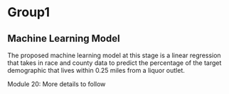 # Group1

## Machine Learning Model 

The proposed machine learning model at this stage is a linear regression that takes in race and county data to predict the percentage of the target demographic that lives within 0.25 miles from a liquor outlet. 









Module 20: More details to follow
